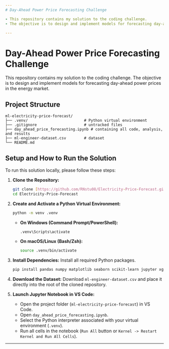 ```yaml
---
# Day-Ahead Power Price Forecasting Challenge

- This repository contains my solution to the coding challenge. 
- The objective is to design and implement models for forecasting day-ahead power prices in the energy market.

---
```

# Day-Ahead Power Price Forecasting Challenge

This repository contains my solution to the coding challenge. The objective is to design and implement models for forecasting day-ahead power prices in the energy market.

## Project Structure

```
ml-electricity-price-forecast/
├── .venv/                         # Python virtual environment
├── .gitignore                     # untracked files
├── day_ahead_price_forecasting.ipynb # containing all code, analysis, and results
├── ml-engineer-dataset.csv        # dataset
└── README.md                      

```

## Setup and How to Run the Solution

To run this solution locally, please follow these steps:

1.  **Clone the Repository:**
    ```bash
    git clone [https://github.com/RNstu08/Electricity-Price-Forecast.git](https://github.com/RNstu08/Electricity-Price-Forecast.git)
    cd Electricity-Price-Forecast
    ```

2.  **Create and Activate a Python Virtual Environment:**
    ```bash
    python -m venv .venv
    ```
    * **On Windows (Command Prompt/PowerShell):**
        ```bash
        .venv\Scripts\activate
        ```
    * **On macOS/Linux (Bash/Zsh):**
        ```bash
        source .venv/bin/activate
        ```

3.  **Install Dependencies:**
    Install all required Python packages.
    ```bash
    pip install pandas numpy matplotlib seaborn scikit-learn jupyter xgboost lightgbm shap
    ```

4.  **Download the Dataset:**
    Download `ml-engineer-dataset.csv` and place it directly into the root of the cloned repository.

5.  **Launch Jupyter Notebook in VS Code:**
    * Open the project folder (`ml-electricity-price-forecast`) in VS Code.
    * Open `day_ahead_price_forecasting.ipynb`.
    * Select the Python interpreter associated with your virtual environment (`.venv`).
    * Run all cells in the notebook (`Run All` button or `Kernel -> Restart Kernel and Run All Cells`).

---
